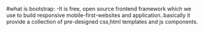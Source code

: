 #what is bootstrap:
-It is free, open source frontend framework which we use to build responsive mobile-first-websites and application..basically it provide a collection of pre-designed css,html templates and js components.

<link href="https://cdn.jsdelivr.net/npm/bootstrap@5.3.0/dist/css/bootstrap.min.css" rel="stylesheet">

